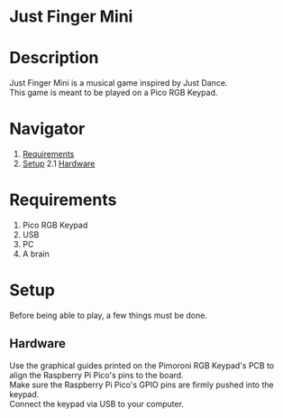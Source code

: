 # Just Finger Mini

# Description
Just Finger Mini is a musical game inspired by Just Dance.
<br>This game is meant to be played on a Pico RGB Keypad.

# Navigator
1. <a href="https://github.com/BritishCat3712/potato#requirements">Requirements</a>
2. <a href="https://github.com/BritishCat3712/potato#setup">Setup</a>
   2.1 <a href="https://github.com/BritishCat3712/potato#hardware">Hardware</a>

# Requirements
1. Pico RGB Keypad
2. USB
3. PC
4. A brain

# Setup
Before being able to play, a few things must be done.

## Hardware
Use the graphical guides printed on the Pimoroni RGB Keypad's PCB to align the Raspberry Pi Pico's pins to the board.
<br>Make sure the Raspberry Pi Pico's GPIO pins are firmly pushed into the keypad.
<br>Connect the keypad via USB to your computer.

